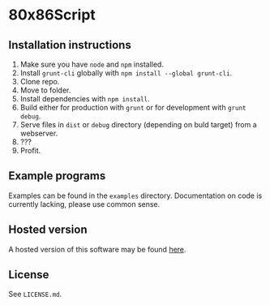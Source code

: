 # 80x86Script

## Installation instructions

1. Make sure you have `node` and `npm` installed.
2. Install `grunt-cli` globally with `npm install --global grunt-cli`.
3. Clone repo.
4. Move to folder.
5. Install dependencies with `npm install`.
6. Build either for production with `grunt` or for development with `grunt debug`.
7. Serve files in `dist` or `debug` directory (depending on buld target) from a webserver.
8. ???
9. Profit.

## Example programs

Examples can be found in the `examples` directory. Documentation on code is currently lacking, please use common sense.

## Hosted version

A hosted version of this software may be found [here](http://cu3po42.github.io/80x86Script/).

## License
See `LICENSE.md`.
